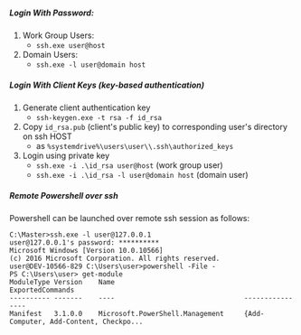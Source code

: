 
##### Login With Password:
1. Work Group Users:
     * `ssh.exe user@host`
2. Domain Users:
     * `ssh.exe -l user@domain host`

##### Login With Client Keys (key-based authentication)
1. Generate client authentication key
     * `ssh-keygen.exe -t rsa -f id_rsa`
2. Copy `id_rsa.pub` (client's public key) to corresponding user's directory on ssh HOST
     * as `%systemdrive%\users\user\\.ssh\authorized_keys`
3. Login using private key
     * `ssh.exe -i .\id_rsa user@host` (work group user)
     * `ssh.exe -i .\id_rsa -l user@domain host` (domain user)

##### Remote Powershell over ssh
Powershell can be launched over remote ssh session as follows:

    C:\Master>ssh.exe -l user@127.0.0.1
    user@127.0.0.1's password: **********
    Microsoft Windows [Version 10.0.10566]
    (c) 2016 Microsoft Corporation. All rights reserved.
    user@DEV-10566-829 C:\Users\user>powershell -File -
    PS C:\Users\user> get-module
    ModuleType Version    Name                                ExportedCommands
    ---------- -------    ----                                ----------------
    Manifest   3.1.0.0    Microsoft.PowerShell.Management     {Add-Computer, Add-Content, Checkpo...